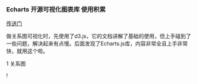 ### Echarts 开源可视化图表库 使用积累

[传送门](https://echarts.apache.org/zh/index.html)

做关系图可视化时，先使用了d3.js，它的文档讲解了基础的使用，但上手碰到了一些问题，解决起来有点慢。后面发现了Echarts.js库，内容非常全且上手非常快，就用这个啦。

1 关系图

!
